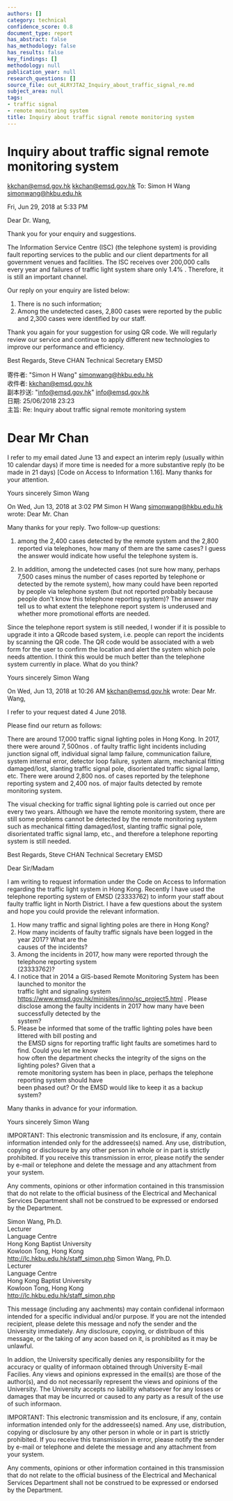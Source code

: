 ```yaml
---
authors: []
category: technical
confidence_score: 0.8
document_type: report
has_abstract: false
has_methodology: false
has_results: false
key_findings: []
methodology: null
publication_year: null
research_questions: []
source_file: out_4LRYJTA2_Inquiry_about_traffic_signal_re.md
subject_area: null
tags:
- traffic signal
- remote monitoring system
title: Inquiry about traffic signal remote monitoring system
---
```


# Inquiry about traffic signal remote monitoring system

kkchan@emsd.gov.hk <kkchan@emsd.gov.hk> To: Simon H Wang <simonwang@hkbu.edu.hk>

Fri, Jun 29, 2018 at 5:33 PM

Dear Dr. Wang,

Thank you for your enquiry and suggestions.

The Information Service Centre (ISC) (the telephone system) is providing fault reporting services to the public and our client departments for all government venues and facilities. The ISC receives over 200,000 calls every year and failures of traffic light system share only $1 . 4 \%$ . Therefore, it is still an important channel.

Our reply on your enquiry are listed below:

1) There is no such information;   
2) Among the undetected cases, 2,800 cases were reported by the public and 2,300 cases were identified by our staff.

Thank you again for your suggestion for using QR code. We will regularly review our service and continue to apply different new technologies to improve our performance and efficiency.

Best Regards, Steve CHAN Technical Secretary EMSD

寄件者: "Simon H Wang" <simonwang@hkbu.edu.hk>   
收件者: kkchan@emsd.gov.hk   
副本抄送: "info@emsd.gov.hk" <info@emsd.gov.hk>   
日期: 25/06/2018 23:23   
主旨: Re: Inquiry about traffic signal remote monitoring system

# Dear Mr Chan

I refer to my email dated June 13 and expect an interim reply (usually within 10 calendar days) if more time is needed for a more substantive reply (to be made in 21 days) [Code on Access to Information 1.16]. Many thanks for your attention.

Yours sincerely Simon Wang

On Wed, Jun 13, 2018 at 3:02 PM Simon H Wang <simonwang@hkbu.edu.hk> wrote: Dear Mr. Chan

Many thanks for your reply. Two follow-up questions:

1) among the 2,400 cases detected by the remote system and the 2,800 reported via telephones, how many of them are the same cases? I guess the answer would indicate how useful the telephone system is.

2) In addition, among the undetected cases (not sure how many, perhaps 7,500 cases minus the number of cases reported by telephone or detected by the remote system), how many could have been reported by people via telephone system (but not reported probably because people don't know this telephone reporting system)? The answer may tell us to what extent the telephone report system is underused and whether more promotional efforts are needed.

Since the telephone report system is still needed, I wonder if it is possible to upgrade it into a QRcode based system, i.e. people can report the incidents by scanning the QR code. The QR code would be associated with a web form for the user to confirm the location and alert the system which pole needs attention. I think this would be much better than the telephone system currently in place. What do you think?

Yours sincerely Simon Wang

On Wed, Jun 13, 2018 at 10:26 AM <kkchan@emsd.gov.hk> wrote: Dear Mr. Wang,

I refer to your request dated 4 June 2018.

Please find our return as follows:

There are around 17,000 traffic signal lighting poles in Hong Kong. In 2017, there were around $7 { , } 5 0 0 \mathrm { n o s }$ . of faulty traffic light incidents including junction signal off, individual signal lamp failure, communication failure, system internal error, detector loop failure, system alarm, mechanical fitting damaged/lost, slanting traffic signal pole, disorientated traffic signal lamp, etc. There were around 2,800 nos. of cases reported by the telephone reporting system and 2,400 nos. of major faults detected by remote monitoring system.

The visual checking for traffic signal lighting pole is carried out once per every two years. Although we have the remote monitoring system, there are still some problems cannot be detected by the remote monitoring system such as mechanical fitting damaged/lost, slanting traffic signal pole, disorientated traffic signal lamp, etc., and therefore a telephone reporting system is still needed.

Best Regards, Steve CHAN Technical Secretary EMSD

Dear Sir/Madam

I am writing to request information under the Code on Access to Information regarding the traffic light system in Hong Kong. Recently I have used the telephone reporting system of EMSD (23333762) to inform your staff about faulty traffic light in North District. I have a few questions about the system and hope you could provide the relevant information.

1) How many traffic and signal lighting poles are there in Hong Kong?   
2) How many incidents of faulty traffic signals have been logged in the year 2017? What are the   
causes of the incidents?   
3) Among the incidents in 2017, how many were reported through the telephone reporting system   
(23333762)?   
4) I notice that in 2014 a GIS-based Remote Monitoring System has been launched to monitor the   
traffic light and signaling system https://www.emsd.gov.hk/minisites/inno/sc_project5.html . Please   
disclose among the faulty incidents in 2017 how many have been successfully detected by the   
system?   
5) Please be informed that some of the traffic lighting poles have been littered with bill posting and   
the EMSD signs for reporting traffic light faults are sometimes hard to find. Could you let me know   
how often the department checks the integrity of the signs on the lighting poles? Given that a   
remote monitoring system has been in place, perhaps the telephone reporting system should have   
been phased out? Or the EMSD would like to keep it as a backup system?

Many thanks in advance for your information.

Yours sincerely Simon Wang

IMPORTANT: This electronic transmission and its enclosure, if any, contain information intended only for the addressee(s) named. Any use, distribution, copying or disclosure by any other person in whole or in part is strictly prohibited. If you receive this transmission in error, please notify the sender by e-mail or telephone and delete the message and any attachment from your system.

Any comments, opinions or other information contained in this transmission that do not relate to the official business of the Electrical and Mechanical Services Department shall not be construed to be expressed or endorsed by the Department.

Simon Wang, Ph.D.   
Lecturer   
Language Centre   
Hong Kong Baptist University   
Kowloon Tong, Hong Kong   
http://lc.hkbu.edu.hk/staff_simon.php Simon Wang, Ph.D.   
Lecturer   
Language Centre   
Hong Kong Baptist University   
Kowloon Tong, Hong Kong   
http://lc.hkbu.edu.hk/staff_simon.php

This message (including any a achments) may contain confiden al informa on intended for a specific individual and/or purpose. If you are not the intended recipient, please delete this message and no fy the sender and the University immediately. Any disclosure, copying, or distribu on of this message, or the taking of any ac on based on it, is prohibited as it may be unlawful.

In addi on, the University specifically denies any responsibility for the accuracy or quality of informa on obtained through University E-mail Facili es. Any views and opinions expressed in the email(s) are those of the author(s), and do not necessarily represent the views and opinions of the University. The University accepts no liability whatsoever for any losses or damages that may be incurred or caused to any party as a result of the use of such informa on.

IMPORTANT: This electronic transmission and its enclosure, if any, contain information intended only for the addressee(s) named. Any use, distribution, copying or disclosure by any other person in whole or in part is strictly prohibited. If you receive this transmission in error, please notify the sender by e-mail or telephone and delete the message and any attachment from your system.

Any comments, opinions or other information contained in this transmission that do not relate to the official business of the Electrical and Mechanical Services Department shall not be construed to be expressed or endorsed by the Department.